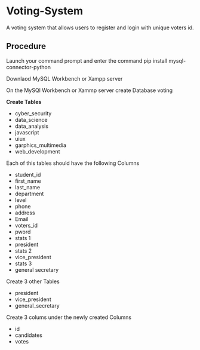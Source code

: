 # Voting-System
A voting system that allows users to register and login with  unique voters id.

## Procedure
Launch your command prompt and enter the command pip install mysql-connector-python

Downlaod MySQL Workbench or Xampp server 

On the MySQl Workbench or Xammp server create Database voting

**Create Tables**
- cyber_security
- data_science
- data_analysis
- javascript
- uiux
- garphics_multimedia
- web_development
  
Each of this tables should have the following Columns
- student_id
- first_name
- last_name
- department
- level
- phone
- address
- Email
- voters_id
- pword
- stats 1
- president
- stats 2
- vice_president
- stats 3
- general secretary

Create 3 other Tables
- president
- vice_president
- general_secretary

Create 3 colums under the newly created Columns 
- id
- candidates
- votes
